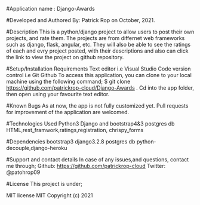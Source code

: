#Application name :
Django-Awards

#Developed and Authored By:
Patrick Rop on October, 2021.

#Description
This is a python/django project to allow users to post their own projects, and rate them. The projects are from differnet web frameworks such as django, flask, angular, etc. They will also be able to see the ratings of each and evry project posted, with their descriptions and also can click the link to view the project on github repository.


#Setup/Installation Requirements
Text editor i.e Visual Studio Code version control i.e Git Github To access this application, you can clone to your local machine using the following command; $ git clone https://github.com/patrickrop-cloud/Django-Awards . Cd into the app folder, then open using your favourite text editor.

#Known Bugs
As at now, the app is not fully customized yet. Pull requests for improvement of the application are welcomed.

#Technologies Used
Python3 Django and bootstrap4&3 postgres db HTML,rest_framwork,ratings,registration, chrispy_forms

#Dependencies
bootstrap3 django3.2.8 postgres db python-decouple,django-heroku

#Support and contact details
In case of any issues,and questions, contact me through; Github: https://github.com/patrickrop-cloud Twitter: @patohrop09

#License
This project is under;

MIT license MIT Copyright (c) 2021